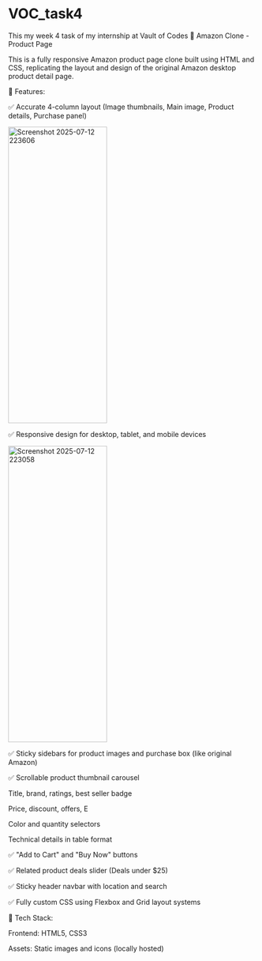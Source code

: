 # VOC_task4
This my  week 4 task of my internship at Vault of Codes
🛒 Amazon Clone - Product Page

This is a fully responsive Amazon product page clone built using HTML and CSS, replicating the layout and design of the original Amazon desktop product detail page.

🔧 Features:

✅ Accurate 4-column layout (Image thumbnails, Main image, Product details, Purchase panel)

<img width="200" height="600" alt="Screenshot 2025-07-12 223606" src="https://github.com/user-attachments/assets/9beb28d0-c2d9-4c14-8f48-f4f0a9d6ef17" />

✅ Responsive design for desktop, tablet, and mobile devices

<img width="200" height="600" alt="Screenshot 2025-07-12 223058" src="https://github.com/user-attachments/assets/030da9b2-f13b-4417-b1cb-77f49d861c9d" />




✅ Sticky sidebars for product images and purchase box (like original Amazon)

✅ Scrollable product thumbnail carousel



Title, brand, ratings, best seller badge

Price, discount, offers, E

Color and quantity selectors

Technical details in table format


✅ "Add to Cart" and "Buy Now" buttons

✅ Related product deals slider (Deals under $25)

✅ Sticky header navbar with location and search

✅ Fully custom CSS using Flexbox and Grid layout systems


📁 Tech Stack:

Frontend: HTML5, CSS3

Assets: Static images and icons (locally hosted)
